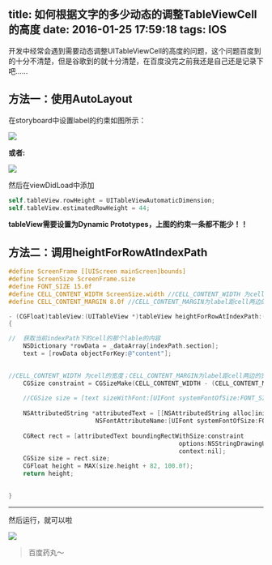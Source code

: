 title: 如何根据文字的多少动态的调整TableViewCell的高度
date: 2016-01-25 17:59:18
tags: IOS
---

开发中经常会遇到需要动态调整UITableViewCell的高度的问题，这个问题百度到的十分不清楚，但是谷歌到的就十分清楚，在百度没完之前我还是自己还是记录下吧……

<!--more-->

## 方法一：使用AutoLayout

在storyboard中设置label的约束如图所示：

![](http://7xkfbb.com1.z0.glb.clouddn.com/16-1-21/40577384.jpg)

**或者:**


![](http://7xkfbb.com1.z0.glb.clouddn.com/16-1-25/67412403.jpg)

然后在viewDidLoad中添加

```objectivec
self.tableView.rowHeight = UITableViewAutomaticDimension;
self.tableView.estimatedRowHeight = 44;
```

 
 **tableView需要设置为Dynamic Prototypes，上图的约束一条都不能少！！**
 
 
 
## 方法二：调用heightForRowAtIndexPath

```objectivec
#define ScreenFrame [[UIScreen mainScreen]bounds]
#define ScreenSize ScreenFrame.size
#define FONT_SIZE 15.0f
#define CELL_CONTENT_WIDTH ScreenSize.width //CELL_CONTENT_WIDTH 为cell的宽度
#define CELL_CONTENT_MARGIN 8.0f //CELL_CONTENT_MARGIN为label距cell两边的宽度

- (CGFloat)tableView:(UITableView *)tableView heightForRowAtIndexPath:(NSIndexPath *)indexPath
{

//  获取当前indexPath下的cell的那个lable的内容
    NSDictionary *rowData = _dataArray[indexPath.section];
    text = [rowData objectForKey:@"content"];
    

//CELL_CONTENT_WIDTH 为cell的宽度；CELL_CONTENT_MARGIN为label距cell两边的宽度，相减得到label长度～；后面的20000任意设置
    CGSize constraint = CGSizeMake(CELL_CONTENT_WIDTH - (CELL_CONTENT_MARGIN * 2), 20000.0f);
    
    //CGSize size = [text sizeWithFont:[UIFont systemFontOfSize:FONT_SIZE] constrainedToSize:constraint lineBreakMode:UILineBreakModeWordWrap];
    
    NSAttributedString *attributedText = [[NSAttributedString alloc]initWithString:text attributes:@{
                        NSFontAttributeName:[UIFont systemFontOfSize:FONT_SIZE]
                                                                                                     }];
    CGRect rect = [attributedText boundingRectWithSize:constraint
                                               options:NSStringDrawingUsesLineFragmentOrigin
                                               context:nil];
    CGSize size = rect.size;
    CGFloat height = MAX(size.height + 82, 100.0f);
    return height;

    
}
```

-----
然后运行，就可以啦

![](http://7xkfbb.com1.z0.glb.clouddn.com/16-1-25/32336227.jpg)

> 百度药丸～
 